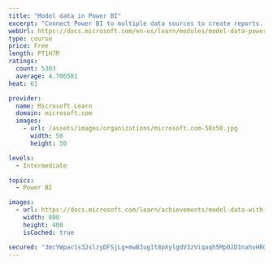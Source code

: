 ```yaml
---
title: "Model data in Power BI"
excerpt: "Connect Power BI to multiple data sources to create reports. Define the relationship between your data sources."
webUrl: https://docs.microsoft.com/en-us/learn/modules/model-data-power-bi/
type: course
price: Free
length: PT1H7M
ratings:
  count: 5303
  average: 4.706581
heat: 61

provider:
  name: Microsoft Learn
  domain: microsoft.com
  images:
    - url: /assets/images/organizations/microsoft.com-50x50.jpg
      width: 50
      height: 50

levels:
  - Intermediate

topics:
  - Power BI

images:
  - url: https://docs.microsoft.com/learn/achievements/model-data-with-power-bi-desktop-social.png
    width: 800
    height: 400
    isCached: true

secured: "3mcYWpac1s32slzyDFSjLg+mwB3ug1t8pXylgdV3zViqaqh5Mp02D1nahvHRGr+wfMbQjHiHxWq0/AoML5u8k9wfzbpgv9/pqiIDtEh5IXJVvCGuJa0YhmohDcSSHtuFXvxaAL/AJgu00Ce2VM2lpmcAdK4o1/PxApjPH3aCTMTU6iXAxu0NQ8M7oqqBveg3URvPD01J+fWYkXDwAXxFf7BNVZqpTji2P8cgkjG+VOV+kJ3872qGjGueAYOu0IcNfDLjHjSfv5W4NkSzwsogwrOH2KfKNpO5qpCBZRQ0WTvCrX2Bz4w5Brggs5jfCYOwxBYtP7bU0NR4isy3rxG4A4VYX8tDYkIwrqsaAZr1WEbAl/XyWeYsqbOSR4pg4si4mPFUk1DClUMS9M2m3Nh5VDWir3G6kEyP/CAoGn/ozYY=;LxLC0lpT74odzgLBpGEf/g=="
---
```


